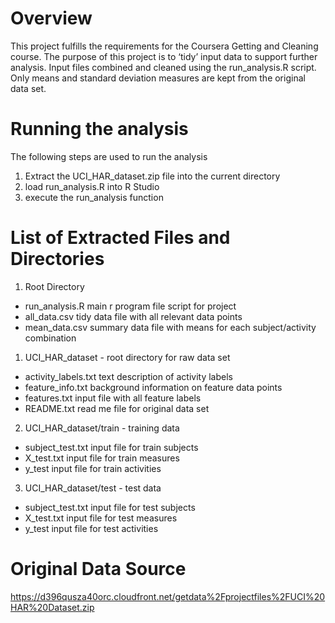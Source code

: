 # Overview

This project fulfills the requirements for the Coursera Getting and Cleaning
course. The purpose of this project is to ‘tidy’ input data to support further
analysis. Input files combined and cleaned using the run_analysis.R script. Only means and standard deviation measures are kept from the original data set. 

# Running the analysis

The following steps are used to run the analysis

1. Extract the UCI_HAR_dataset.zip file into the current directory
2. load run_analysis.R into R Studio
3. execute the run_analysis function

# List of Extracted Files and Directories

1. Root Directory
  * run_analysis.R main r program file script for project
  * all_data.csv tidy data file with all relevant data points
  * mean_data.csv summary data file with means for each subject/activity combination 
1. UCI_HAR_dataset - root directory for raw data set
  * activity_labels.txt text description of activity labels
  * feature_info.txt background information on feature data points
  * features.txt input file with all feature labels
  * README.txt read me file for original data set
2. UCI_HAR_dataset/train - training data
  * subject_test.txt input file for train subjects
  * X_test.txt input file for train measures
  * y_test input file for train activities
3. UCI_HAR_dataset/test - test data
  * subject_test.txt input file for test subjects
  * X_test.txt input file for test measures
  * y_test input file for test activities

# Original Data Source

https://d396qusza40orc.cloudfront.net/getdata%2Fprojectfiles%2FUCI%20HAR%20Dataset.zip